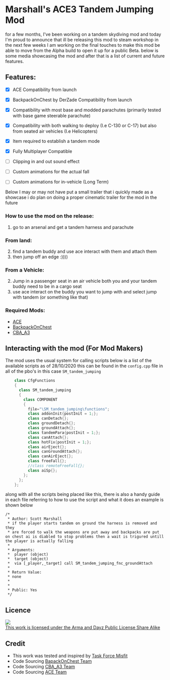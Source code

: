 # Marshall's ACE3 Tandem Jumping Mod

for a few months, I've been working on a tandem skydiving mod and today I'm proud to announce that ill be releasing this mod to steam workshop in the next few weeks I am working on the final touches to make this mod be able to move from the Alpha build to open it up for a public Beta. below is some media showcasing the mod and after that is a list of current and future features.
 

## Features:

  - [x] ACE Compatibility from launch
  - [x] BackpackOnChest by DerZade Compatibility from launch
  - [x] Compatibility with most base and modded parachutes (primarily tested with base game steerable parachute)
  - [x] Compatibility with both walking to deploy (I.e C-130 or C-17) but also from seated air vehicles (I.e Helicopters)
  - [x] Item required to establish a tandem mode
  - [x] Fully Multiplayer Compatible
  - [ ] Clipping in and out sound effect
  - [ ] Custom animations for the actual fall
  - [ ] Custom animations for in-vehicle (Long Term)


  Below I may or may not have put a small trailer that i quickly made as a showcase i do plan on doing a proper cinematic trailer for the mod in the future

 

### How to use the mod on the release:

  1. go to an arsenal and get a tandem harness and parachute
  ### From land:

  2. find a tandem buddy and use ace interact with them and attach them
  3. then jump off an edge :))))

  ### From a Vehicle:

  2. Jump in a passenger seat in an air vehicle both you and your tandem buddy need to be in a cargo seat
  3. use ace interact on the buddy you want to jump with and select jump with tandem (or something like that)

### Required Mods:

* [ACE](https://steamcommunity.com/sharedfiles/filedetails/?id=463939057)
* [BackpackOnChest](https://steamcommunity.com/sharedfiles/filedetails/?id=820924072)
* [CBA_A3](https://steamcommunity.com/sharedfiles/filedetails/?id=450814997)

## Interacting with the mod (For Mod Makers)
  The mod uses the usual system for calling scripts below is a list of the available scripts as of 28/10/2020 this can be found in the `config.cpp` file in all of the pbo's in this case `SM_tandem_jumping`
  
```C#
    class CfgFunctions
    {
      class SM_tandem_jumping
      {
        class COMPONENT
        {
          file="\SM_tandem_jumping\functions";
          class addonInit{postInit = 1;};
          class canDetach{};
          class groundDetach{};
          class groundAttach{};
          class tandemPara{postInit = 1;};
          class canAttach{};
          class hotFix{postInit = 1;};
          class airEject{};
          class canGroundAttach{};
          class canAirEject{};
          class freeFall{};
          //class remoteFreeFall{};
          class aiSp{};
        };
      };
    };
```

along with all the scripts being placed like this, there is also a handy guide in each file referring to how to use the script and what it does an example is shown below
```
/*
 * Author: Scott Marshall
 * if the player starts tandem on ground the harness is removed and they 
 * are forced to walk the weapons are put away and backpacks are put on chest ai is diabled to stop problems then a wait is trigured untill the player is actually falling
 *
 * Arguments:
 * 	player (object)
 * 	target (object)
 * 	via [_player,_target] call SM_tandem_jumping_fnc_groundAttach
 *
 * Return Value:
 * none
 *
 *
 * Public: Yes
 */
```

## Licence

<a rel="license" href="https://www.bohemia.net/community/licenses/arma-and-dayz-public-license-share-alike-adpl-sa" target="_blank" ><img src="https://data.bistudio.com/images/license/ADPL-SA.png" ><br>This work is licensed under the Arma and Dayz Public License Share Alike</a>

## Credit

* This work was tested and inspired by [Task Force Misfit](https://tf-misfit.co.uk)
* Code Sourcing [BapackOnChest Team](https://steamcommunity.com/sharedfiles/filedetails/?id=820924072)
* Code Sourcing [CBA_A3 Team](https://steamcommunity.com/sharedfiles/filedetails/?id=450814997)
* Code Sourcing [ACE Team](https://steamcommunity.com/sharedfiles/filedetails/?id=463939057)
